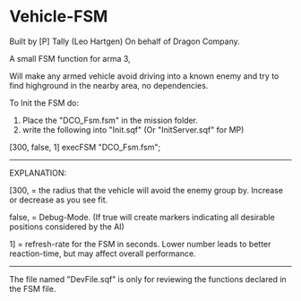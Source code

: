 # Vehicle-FSM

Built by [P] Tally (Leo Hartgen) On behalf of Dragon Company.

A small FSM function for arma 3,

Will make any armed vehicle avoid driving into a known enemy and try to find highground in the nearby area, no dependencies.

To Init the FSM do:

1) Place the "DCO_Fsm.fsm" in the mission folder.
2) write the following into "Init.sqf"   (Or "InitServer.sqf" for MP)

[300, false, 1] execFSM "DCO_Fsm.fsm";


-------------------------------------------------------------------
EXPLANATION:

[300,   = the radius that the vehicle will avoid the enemy group by. Increase or decrease as you see fit.


false,  = Debug-Mode. (If true will create markers indicating all desirable positions considered by the AI)


1]      = refresh-rate for the FSM in seconds. Lower number leads to better reaction-time, but may affect overall performance.


------------------------------------------------------------------
The file named "DevFile.sqf" is only for reviewing the functions declared in the FSM file.
